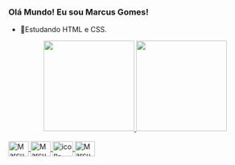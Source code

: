 ### Olá Mundo! Eu sou Marcus Gomes!

- 🌱Estudando HTML e CSS.
<div align="center">
  <a href="https://github.com/marcusgsx">
  <img height="180em" src="https://github-readme-stats.vercel.app/api?username=marcusgsx&show_icons=true&theme=gotham&include_all_commits=true&count_private=true"/>
  <img height="180em" src="https://github-readme-stats.vercel.app/api/top-langs/?username=marcusgsx&layout=compact&langs_count=7&theme=gotham"/>
</div>
  <div style="display: inline_block"><br>
    <img align="center" alt="Marcus-Html" height="30" width="40" src="https://cdn.jsdelivr.net/gh/devicons/devicon/icons/html5/html5-plain-wordmark.svg"> 
    <img align="center" alt="Marcus-Css" height="30" width="40" src="https://cdn.jsdelivr.net/gh/devicons/devicon/icons/css3/css3-plain-wordmark.svg" >
    <img align="center" alt="icon-github" height="30" width="40" src="https://cdn.jsdelivr.net/gh/devicons/devicon/icons/github/github-original.svg" />
    <img align="center" alt="Marcus-Js" height="30" width= "40"  src="https://cdn.jsdelivr.net/gh/devicons/devicon/icons/javascript/javascript-original.svg" />
     

  </div>
